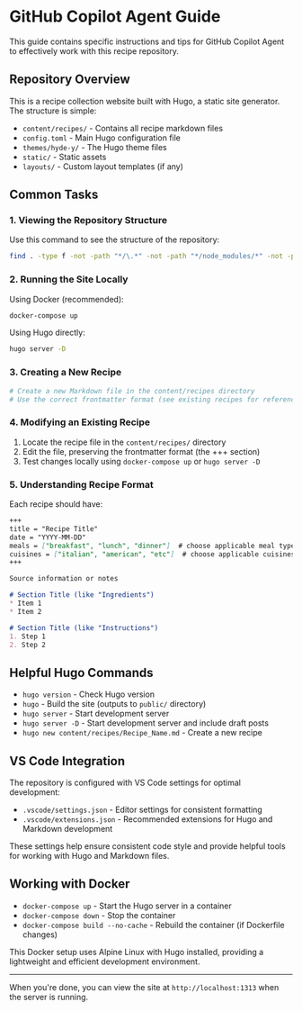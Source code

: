 # GitHub Copilot Agent Guide

This guide contains specific instructions and tips for GitHub Copilot Agent to effectively work with this recipe repository.

## Repository Overview

This is a recipe collection website built with Hugo, a static site generator. The structure is simple:

- `content/recipes/` - Contains all recipe markdown files
- `config.toml` - Main Hugo configuration file
- `themes/hyde-y/` - The Hugo theme files
- `static/` - Static assets
- `layouts/` - Custom layout templates (if any)

## Common Tasks

### 1. Viewing the Repository Structure

Use this command to see the structure of the repository:

```bash
find . -type f -not -path "*/\.*" -not -path "*/node_modules/*" -not -path "*/public/*" | sort
```

### 2. Running the Site Locally

Using Docker (recommended):
```bash
docker-compose up
```

Using Hugo directly:
```bash
hugo server -D
```

### 3. Creating a New Recipe

```bash
# Create a new Markdown file in the content/recipes directory
# Use the correct frontmatter format (see existing recipes for reference)
```

### 4. Modifying an Existing Recipe

1. Locate the recipe file in the `content/recipes/` directory
2. Edit the file, preserving the frontmatter format (the +++ section)
3. Test changes locally using `docker-compose up` or `hugo server -D`

### 5. Understanding Recipe Format

Each recipe should have:

```markdown
+++
title = "Recipe Title"
date = "YYYY-MM-DD"
meals = ["breakfast", "lunch", "dinner"]  # choose applicable meal types
cuisines = ["italian", "american", "etc"]  # choose applicable cuisines
+++

Source information or notes

# Section Title (like "Ingredients")
* Item 1
* Item 2

# Section Title (like "Instructions")
1. Step 1
2. Step 2
```

## Helpful Hugo Commands

- `hugo version` - Check Hugo version
- `hugo` - Build the site (outputs to `public/` directory)
- `hugo server` - Start development server
- `hugo server -D` - Start development server and include draft posts
- `hugo new content/recipes/Recipe_Name.md` - Create a new recipe

## VS Code Integration

The repository is configured with VS Code settings for optimal development:

- `.vscode/settings.json` - Editor settings for consistent formatting
- `.vscode/extensions.json` - Recommended extensions for Hugo and Markdown development

These settings help ensure consistent code style and provide helpful tools for working with Hugo and Markdown files.

## Working with Docker

- `docker-compose up` - Start the Hugo server in a container
- `docker-compose down` - Stop the container
- `docker-compose build --no-cache` - Rebuild the container (if Dockerfile changes)

This Docker setup uses Alpine Linux with Hugo installed, providing a lightweight and efficient development environment.

---

When you're done, you can view the site at `http://localhost:1313` when the server is running.